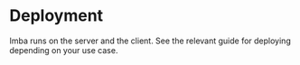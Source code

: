 # Deployment

Imba runs on the server and the client.
See the relevant guide for deploying depending on your use case.

<doc-pages></doc-pages>
